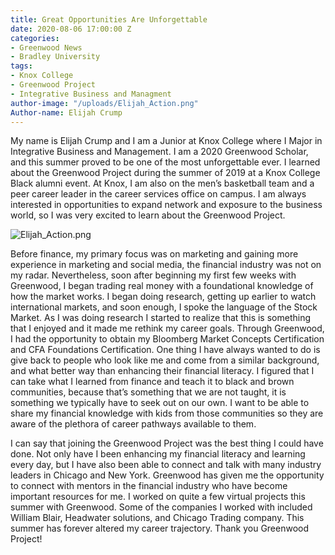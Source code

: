 ```yaml
---
title: Great Opportunities Are Unforgettable
date: 2020-08-06 17:00:00 Z
categories:
- Greenwood News
- Bradley University
tags:
- Knox College
- Greenwood Project
- Integrative Business and Managment
author-image: "/uploads/Elijah_Action.png"
Author-name: Elijah Crump
---
```


My name is Elijah Crump and I am a Junior at Knox College where I Major in Integrative Business and Management. I am a 2020 Greenwood Scholar, and this summer proved to be one of the most unforgettable ever. I learned about the Greenwood Project during the summer of 2019 at a Knox College Black alumni event. At Knox, I am also on the men’s basketball team and a peer career leader in the career services office on campus. I am always interested in opportunities to expand network and exposure to the business world, so I was very excited to learn about the Greenwood Project.

![Elijah_Action.png](/uploads/Elijah_Action.png)

Before finance, my primary focus was on marketing and gaining more experience in marketing and social media, the financial industry was not on my radar. Nevertheless, soon after beginning my first few weeks with Greenwood, I began trading real money with a foundational knowledge of how the market works. I began doing research, getting up earlier to watch international markets, and soon enough, I spoke the language of the Stock Market. As I was doing research I started to realize that this is something that I enjoyed and it made me rethink my career goals. Through Greenwood, I had the opportunity to obtain my Bloomberg Market Concepts Certification and CFA Foundations Certification.  One thing I have always wanted to do is give back to people who look like me and come from a similar background, and what better way than enhancing their financial literacy. I figured that I can take what I learned from finance and teach it to black and brown communities, because that’s something that we are not taught, it is something we typically have to seek out on our own. I want to be able to share my financial knowledge with kids from those communities so they are aware of the plethora of career pathways available to them. 

I can say that joining the Greenwood Project was the best thing I could have done. Not only have I been enhancing my financial literacy and learning every day, but I have also been able to connect and talk with many industry leaders in Chicago and New York. Greenwood has given me the opportunity to connect with mentors in the financial industry who have become important resources for me. I worked on quite a few virtual projects this summer with Greenwood. Some of the companies I worked with included William Blair, Headwater solutions, and Chicago Trading company. This summer has forever altered my career trajectory. Thank you Greenwood Project! 